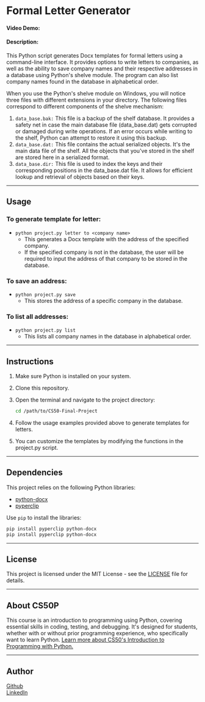 # Formal Letter Generator

#### Video Demo:  <URL HERE>
#### Description:
This Python script generates Docx templates for formal letters using a command-line interface. It provides options to write letters to companies, as well as the ability to save company names and their respective addresses in a database using Python's shelve module. The program can also list company names found in the database in alphabetical order.


When you use the Python's shelve module on Windows, you will notice three files with different extensions in your directory. The following files correspond to different components of the shelve mechanism:

1. `data_base.bak:`
This file is a backup of the shelf database. It provides a safety net in case the main database file (data_base.dat) gets corrupted or damaged during write operations. If an error occurs while writing to the shelf, Python can attempt to restore it using this backup.
2. `data_base.dat:`
This file contains the actual serialized objects. It's the main data file of the shelf. All the objects that you've stored in the shelf are stored here in a serialized format.
3. `data_base.dir:`
This file is used to index the keys and their corresponding positions in the data_base.dat file. It allows for efficient lookup and retrieval of objects based on their keys.

---
## Usage
### To generate template for letter:

- `python project.py letter to <company name>`
  - This generates a Docx template with the address of the specified company.
  - If the specified company is not in the database, the user will be required to input the address of that company to be stored in the database.

### To save an address:

- `python project.py save`
  - This stores the address of a specific company in the database.

### To list all addresses:

- `python project.py list`
  - This lists all company names in the database in alphabetical order.

---
## Instructions

1. Make sure Python is installed on your system.

2. Clone this repository.

3. Open the terminal and navigate to the project directory:
   ```bash
   cd /path/to/CS50-Final-Project
   ```

4. Follow the usage examples provided above to generate templates for letters.

5. You can customize the templates by modifying the functions in the project.py script.

---

## Dependencies
This project relies on the following Python libraries:

- [python-docx](https://python-docx.readthedocs.io/en/latest/)
- [pyperclip](https://pypi.org/project/pyperclip/)

Use `pip` to install the libraries:

```bash
pip install pyperclip python-docx
pip install pyperclip python-docx
```

---
## License
This project is licensed under the MIT License - see the [LICENSE](LICENSE) file for details.

---
## About CS50P
This course is an introduction to programming using Python, covering essential skills in coding, testing, and debugging. It's designed for students, whether with or without prior programming experience, who specifically want to learn Python.
[Learn more about CS50's Introduction to Programming with Python.](https://www.edx.org/learn/python/harvard-university-cs50-s-introduction-to-programming-with-python)

---
## Author
[Github](https://github.com/jim-franklin)
<br>[LinkedIn](https://www.linkedin.com/in/franklin-aryee-118729183/)